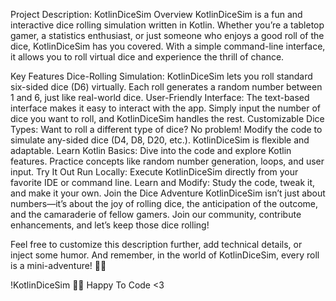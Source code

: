 Project Description: KotlinDiceSim
Overview
KotlinDiceSim is a fun and interactive dice rolling simulation written in Kotlin. Whether you’re a tabletop gamer, a statistics enthusiast, or just someone who enjoys a good roll of the dice, KotlinDiceSim has you covered. With a simple command-line interface, it allows you to roll virtual dice and experience the thrill of chance.

Key Features
Dice-Rolling Simulation:
KotlinDiceSim lets you roll standard six-sided dice (D6) virtually.
Each roll generates a random number between 1 and 6, just like real-world dice.
User-Friendly Interface:
The text-based interface makes it easy to interact with the app.
Simply input the number of dice you want to roll, and KotlinDiceSim handles the rest.
Customizable Dice Types:
Want to roll a different type of dice? No problem! Modify the code to simulate any-sided dice (D4, D8, D20, etc.).
KotlinDiceSim is flexible and adaptable.
Learn Kotlin Basics:
Dive into the code and explore Kotlin features.
Practice concepts like random number generation, loops, and user input.
Try It Out
Run Locally: Execute KotlinDiceSim directly from your favorite IDE or command line.
Learn and Modify: Study the code, tweak it, and make it your own.
Join the Dice Adventure
KotlinDiceSim isn’t just about numbers—it’s about the joy of rolling dice, the anticipation of the outcome, and the camaraderie of fellow gamers. Join our community, contribute enhancements, and let’s keep those dice rolling!

Feel free to customize this description further, add technical details, or inject some humor. And remember, in the world of KotlinDiceSim, every roll is a mini-adventure! 🌟🎲

!KotlinDiceSim 🚀🎩
Happy To Code <3
